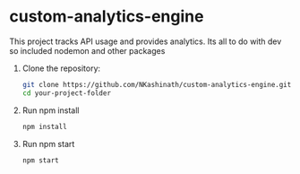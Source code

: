 # custom-analytics-engine
This project tracks API usage and provides analytics. Its all to do with dev so included nodemon and other packages

1. Clone the repository:
   ```sh
   git clone https://github.com/NKashinath/custom-analytics-engine.git
   cd your-project-folder
2. Run npm install
   ```sh
   npm install

4. Run npm start
   ```sh
   npm start
